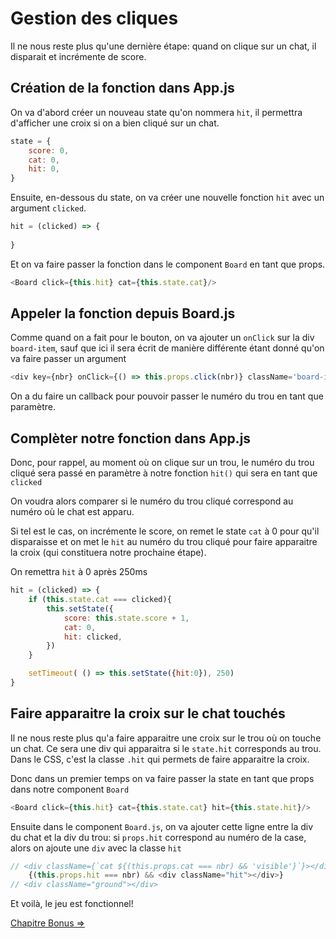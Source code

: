 # Gestion des cliques

Il ne nous reste plus qu'une dernière étape: quand on clique sur un chat, il disparait et incrémente de score.

## Création de la fonction dans App.js

On va d'abord créer un nouveau state qu'on nommera `hit`, il permettra d'afficher une croix si on a bien cliqué sur un chat.

```js
state = {
	score: 0,
	cat: 0,
	hit: 0,
}
```

Ensuite, en-dessous du state, on va créer une nouvelle fonction `hit` avec un argument `clicked`.

```js
hit = (clicked) => {
	
}
```

Et on va faire passer la fonction dans le component `Board` en tant que props.

```js
<Board click={this.hit} cat={this.state.cat}/>
```

## Appeler la fonction depuis Board.js

Comme quand on a fait pour le bouton, on va ajouter un `onClick` sur la div `board-item`, sauf que ici il sera écrit de manière différente étant donné qu'on va faire passer un argument

```js
<div key={nbr} onClick={() => this.props.click(nbr)} className='board-item'>
```

On a du faire un callback pour pouvoir passer le numéro du trou en tant que paramètre.

## Complèter notre fonction dans App.js

Donc, pour rappel, au moment où on clique sur un trou, le numéro du trou cliqué sera passé en paramètre à notre fonction `hit()` qui sera en tant que `clicked`

On voudra alors comparer si le numéro du trou cliqué correspond au numéro où le chat est apparu.

Si tel est le cas, on incrémente le score, on remet le state `cat` à 0 pour qu'il disparaisse et on met le `hit` au numéro du trou cliqué pour faire apparaitre la croix (qui constituera notre prochaine étape).

On remettra `hit` à 0 après 250ms

```js
hit = (clicked) => {
	if (this.state.cat === clicked){
		this.setState({
			score: this.state.score + 1,
			cat: 0,
			hit: clicked,
		})
	}

	setTimeout( () => this.setState({hit:0}), 250)
}
```



## Faire apparaitre la croix sur le chat touchés

Il ne nous reste plus qu'a faire apparaitre une croix sur le trou où on touche un chat. Ce sera une div qui apparaitra si le `state.hit` corresponds au trou. Dans le CSS, c'est la classe `.hit` qui permets de faire apparaitre la croix.

Donc dans un premier temps on va faire passer la state en tant que props dans notre component `Board`

```js
<Board click={this.hit} cat={this.state.cat} hit={this.state.hit}/>
```

Ensuite dans le component `Board.js`, on va ajouter cette ligne entre la div du chat et la div du trou: si `props.hit` correspond au numéro de la case, alors on ajoute une `div` avec la classe `hit`

```js
// <div className={`cat ${(this.props.cat === nbr) && 'visible'}`}></div>
	{(this.props.hit === nbr) && <div className="hit"></div>}
// <div className="ground"></div>
```

Et voilà, le jeu est fonctionnel!



[Chapitre Bonus =>](10-bonus.md)
